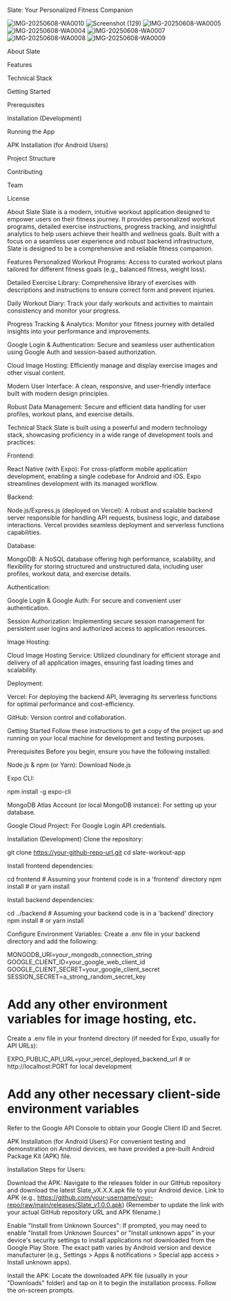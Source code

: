 Slate: Your Personalized Fitness Companion

![IMG-20250608-WA0010](https://github.com/user-attachments/assets/b0afdb6f-1db3-4311-953a-9d8cfc4f6818)
![Screenshot (129)](https://github.com/user-attachments/assets/b5b420a5-08a5-45a1-b633-591a9fdf5fb9)
![IMG-20250608-WA0005](https://github.com/user-attachments/assets/64ba0eea-364c-46c7-9887-88ee1ce09c23)
![IMG-20250608-WA0004](https://github.com/user-attachments/assets/ec96458d-d3f9-4e9b-990f-12bb26e3b282)
![IMG-20250608-WA0007](https://github.com/user-attachments/assets/fb172ebb-f611-49c1-aef8-89d76485c3cc)
![IMG-20250608-WA0008](https://github.com/user-attachments/assets/6cc0bb86-94fa-42fe-8aba-4ef98d29a402)
![IMG-20250608-WA0009](https://github.com/user-attachments/assets/de33a73d-1702-4d9d-8ad9-1fbf6ce82904)


About Slate

Features

Technical Stack

Getting Started

Prerequisites

Installation (Development)

Running the App

APK Installation (for Android Users)

Project Structure

Contributing

Team

License

About Slate
Slate is a modern, intuitive workout application designed to empower users on their fitness journey. It provides personalized workout programs, detailed exercise instructions, progress tracking, and insightful analytics to help users achieve their health and wellness goals. Built with a focus on a seamless user experience and robust backend infrastructure, Slate is designed to be a comprehensive and reliable fitness companion.

Features
Personalized Workout Programs: Access to curated workout plans tailored for different fitness goals (e.g., balanced fitness, weight loss).

Detailed Exercise Library: Comprehensive library of exercises with descriptions and instructions to ensure correct form and prevent injuries.

Daily Workout Diary: Track your daily workouts and activities to maintain consistency and monitor your progress.

Progress Tracking & Analytics: Monitor your fitness journey with detailed insights into your performance and improvements.

Google Login & Authentication: Secure and seamless user authentication using Google Auth and session-based authorization.

Cloud Image Hosting: Efficiently manage and display exercise images and other visual content.

Modern User Interface: A clean, responsive, and user-friendly interface built with modern design principles.

Robust Data Management: Secure and efficient data handling for user profiles, workout plans, and exercise details.

Technical Stack
Slate is built using a powerful and modern technology stack, showcasing proficiency in a wide range of development tools and practices:

Frontend:

React Native (with Expo): For cross-platform mobile application development, enabling a single codebase for Android and iOS. Expo streamlines development with its managed workflow.

Backend:

Node.js/Express.js (deployed on Vercel): A robust and scalable backend server responsible for handling API requests, business logic, and database interactions. Vercel provides seamless deployment and serverless functions capabilities.

Database:

MongoDB: A NoSQL database offering high performance, scalability, and flexibility for storing structured and unstructured data, including user profiles, workout data, and exercise details.

Authentication:

Google Login & Google Auth: For secure and convenient user authentication.

Session Authorization: Implementing secure session management for persistent user logins and authorized access to application resources.

Image Hosting:

Cloud Image Hosting Service: Utilized cloundinary for efficient storage and delivery of all application images, ensuring fast loading times and scalability.

Deployment:

Vercel: For deploying the backend API, leveraging its serverless functions for optimal performance and cost-efficiency.

GitHub: Version control and collaboration.

Getting Started
Follow these instructions to get a copy of the project up and running on your local machine for development and testing purposes.

Prerequisites
Before you begin, ensure you have the following installed:

Node.js & npm (or Yarn): Download Node.js

Expo CLI:

npm install -g expo-cli

MongoDB Atlas Account (or local MongoDB instance): For setting up your database.

Google Cloud Project: For Google Login API credentials.

Installation (Development)
Clone the repository:

git clone https://your-github-repo-url.git
cd slate-workout-app

Install frontend dependencies:

cd frontend # Assuming your frontend code is in a 'frontend' directory
npm install # or yarn install

Install backend dependencies:

cd ../backend # Assuming your backend code is in a 'backend' directory
npm install # or yarn install

Configure Environment Variables:
Create a .env file in your backend directory and add the following:

MONGODB_URI=your_mongodb_connection_string
GOOGLE_CLIENT_ID=your_google_web_client_id
GOOGLE_CLIENT_SECRET=your_google_client_secret
SESSION_SECRET=a_strong_random_secret_key
# Add any other environment variables for image hosting, etc.

Create a .env file in your frontend directory (if needed for Expo, usually for API URLs):

EXPO_PUBLIC_API_URL=your_vercel_deployed_backend_url # or http://localhost:PORT for local development
# Add any other necessary client-side environment variables

Refer to the Google API Console to obtain your Google Client ID and Secret.

APK Installation (for Android Users)
For convenient testing and demonstration on Android devices, we have provided a pre-built Android Package Kit (APK) file.

Installation Steps for Users:

Download the APK:
Navigate to the releases folder in our GitHub repository and download the latest Slate_vX.X.X.apk file to your Android device.
Link to APK (e.g., https://github.com/your-username/your-repo/raw/main/releases/Slate_v1.0.0.apk)
(Remember to update the link with your actual GitHub repository URL and APK filename.)

Enable "Install from Unknown Sources":
If prompted, you may need to enable "Install from Unknown Sources" or "Install unknown apps" in your device's security settings to install applications not downloaded from the Google Play Store. The exact path varies by Android version and device manufacturer (e.g., Settings > Apps & notifications > Special app access > Install unknown apps).

Install the APK:
Locate the downloaded APK file (usually in your "Downloads" folder) and tap on it to begin the installation process. Follow the on-screen prompts.

